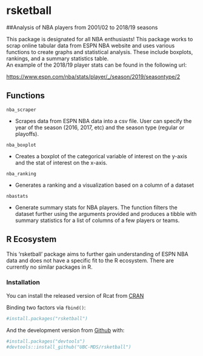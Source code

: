 <!-- README.md is generated from README.Rmd. Please edit that file -->

rsketball
=========

\#\#Analysis of NBA players from 2001/02 to 2018/19 seasons

This package is designated for all NBA enthusiasts! This package works
to scrap online tabular data from ESPN NBA website and uses various
functions to create graphs and statistical analysis. These include
boxplots, rankings, and a summary statistics table.  
An example of the 2018/19 player stats can be found in the following
url:

<a href="https://www.espn.com/nba/stats/player/_/season/2019/seasontype/2" class="uri">https://www.espn.com/nba/stats/player/_/season/2019/seasontype/2</a>

Functions
---------

`nba_scraper`

-   Scrapes data from ESPN NBA data into a csv file. User can specify
    the year of the season (2016, 2017, etc) and the season type
    (regular or playoffs).

`nba_boxplot`

-   Creates a boxplot of the categorical variable of interest on the
    y-axis and the stat of interest on the x-axis.

`nba_ranking`

-   Generates a ranking and a visualization based on a column of a
    dataset

`nbastats`

-   Generate summary stats for NBA players. The function filters the
    dataset further using the arguments provided and produces a tibble
    with summary statistics for a list of columns of a few players or
    teams.

R Ecosystem
-----------

This ‘rsketball’ package aims to further gain understanding of ESPN NBA
data and does not have a specific fit to the R ecosystem. There are
currently no similar packages in R.

### Installation

You can install the released version of Rcat from
[CRAN](https://cran.r-project.org/)

Binding two factors via `fbind()`:

``` r
#install.packages("rsketball")
```

And the development version from [Github](https://github.com/) with:

``` r
#install.packages("devtools")
#devtools::install_github("UBC-MDS/rsketball")
```

